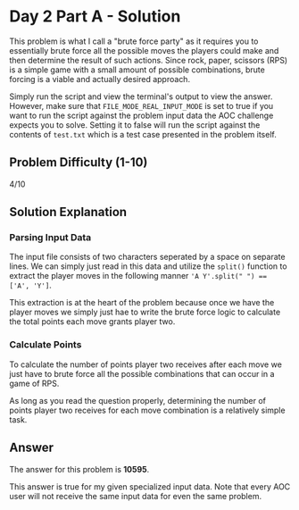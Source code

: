 # Day 2 Part A - Solution

This problem is what I call a "brute force party" as it requires you to essentially brute force all the possible
moves the players could make and then determine the result of such actions. Since rock, paper, scissors (RPS)
is a simple game with a small amount of possible combinations, brute forcing is a viable and actually desired approach. 

Simply run the script and view the terminal's output to view the answer. However, make sure that 
`FILE_MODE_REAL_INPUT_MODE` is set to true if you want to run the script against the problem input data the AOC challenge 
expects you to solve. Setting it to false will run the script against the contents of `test.txt` which is a 
test case presented in the problem itself. 

## Problem Difficulty (1-10)

4/10

## Solution Explanation

### Parsing Input Data

The input file consists of two characters seperated by a space on separate lines. We can simply just read in this data 
and utilize the `split()` function to extract the player moves in the following manner 
`'A Y'.split(" ") == ['A', 'Y']`. 

This extraction is at the heart of the problem because once we have the player moves we simply just hae to write the 
brute force logic to calculate the total points each move grants player two.

### Calculate Points

To calculate the number of points player two receives after each move we just have to brute force all the possible 
combinations that can occur in a game of RPS. 

As long as you read the question properly, determining the number of points player two receives for each move
combination is a relatively simple task.

## Answer

The answer for this problem is **10595**.

This answer is true for my given specialized input data. Note that every AOC user will not receive the
same input data for even the same problem.